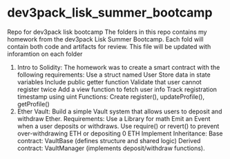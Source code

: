 # dev3pack_lisk_summer_bootcamp
Repo for dev3pack lisk bootcamp
The folders in this repo contains my homework from the dev3pack Lisk Summer Bootcamp. Each fold will contain both code and artifacts for review. This file will be updated with inforamtion on each folder

1. Intro to Solidity: The homework was to create a smart contract with the following requirements:
     Use a struct named User Store data in state variables
     Include public getter function
     Validate that user cannot register twice
     Add a view function to fetch user info Track registration timestamp using uint
       Functions: Create register(), updateProfile(), getProfile()
2. Ether Vault: Build a simple Vault system that allows users to deposit and withdraw Ether. Requirements:
     Use a Library for math Emit an Event when a user deposits or withdraws.
     Use require() or revert() to prevent over-withdrawing ETH or depositing 0 ETH
     Implement Inheritance: Base contract: VaultBase (defines structure and shared logic)
     Derived contract: VaultManager (implements deposit/withdraw functions).
